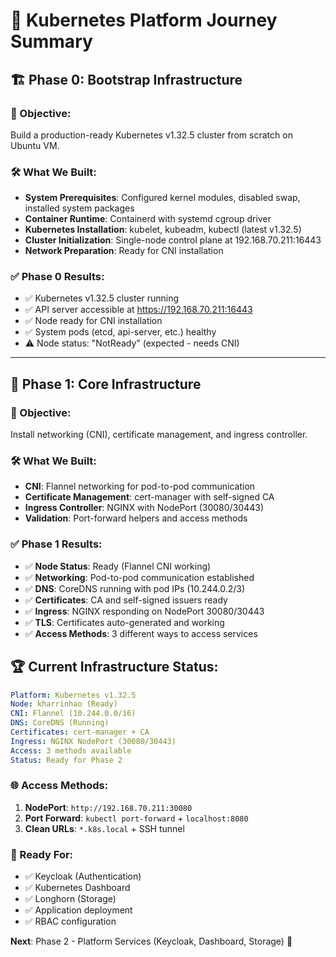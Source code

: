 # 🚀 Kubernetes Platform Journey Summary

## 🏗️ **Phase 0: Bootstrap Infrastructure**

### **🎯 Objective:**
Build a production-ready Kubernetes v1.32.5 cluster from scratch on Ubuntu VM.

### **🛠️ What We Built:**
- **System Prerequisites**: Configured kernel modules, disabled swap, installed system packages
- **Container Runtime**: Containerd with systemd cgroup driver
- **Kubernetes Installation**: kubelet, kubeadm, kubectl (latest v1.32.5)
- **Cluster Initialization**: Single-node control plane at 192.168.70.211:16443
- **Network Preparation**: Ready for CNI installation


### **✅ Phase 0 Results:**
- ✅ Kubernetes v1.32.5 cluster running
- ✅ API server accessible at https://192.168.70.211:16443
- ✅ Node ready for CNI installation
- ✅ System pods (etcd, api-server, etc.) healthy
- ⚠️ Node status: "NotReady" (expected - needs CNI)

---

## 🔌 **Phase 1: Core Infrastructure**

### **🎯 Objective:**
Install networking (CNI), certificate management, and ingress controller.

### **🛠️ What We Built:**
- **CNI**: Flannel networking for pod-to-pod communication
- **Certificate Management**: cert-manager with self-signed CA
- **Ingress Controller**: NGINX with NodePort (30080/30443)
- **Validation**: Port-forward helpers and access methods


### **✅ Phase 1 Results:**
- ✅ **Node Status**: Ready (Flannel CNI working)
- ✅ **Networking**: Pod-to-pod communication established
- ✅ **DNS**: CoreDNS running with pod IPs (10.244.0.2/3)
- ✅ **Certificates**: CA and self-signed issuers ready
- ✅ **Ingress**: NGINX responding on NodePort 30080/30443
- ✅ **TLS**: Certificates auto-generated and working
- ✅ **Access Methods**: 3 different ways to access services


## 🏆 **Current Infrastructure Status:**

```yaml
Platform: Kubernetes v1.32.5
Node: kharrinhao (Ready)
CNI: Flannel (10.244.0.0/16)
DNS: CoreDNS (Running)
Certificates: cert-manager + CA
Ingress: NGINX NodePort (30080/30443)
Access: 3 methods available
Status: Ready for Phase 2
```

### **🌐 Access Methods:**
1. **NodePort**: `http://192.168.70.211:30080`
2. **Port Forward**: `kubectl port-forward` + `localhost:8080`
3. **Clean URLs**: `*.k8s.local` + SSH tunnel

### **🎯 Ready For:**
- ✅ Keycloak (Authentication)
- ✅ Kubernetes Dashboard
- ✅ Longhorn (Storage)
- ✅ Application deployment
- ✅ RBAC configuration



**Next**: Phase 2 - Platform Services (Keycloak, Dashboard, Storage) 🎯
